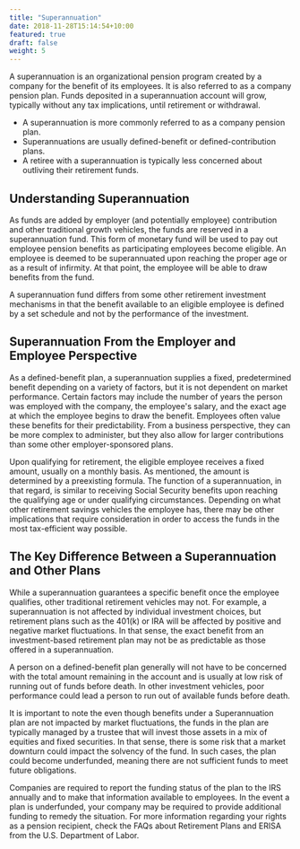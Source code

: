 ```yaml
---
title: "Superannuation"
date: 2018-11-28T15:14:54+10:00
featured: true
draft: false
weight: 5
---
```


A superannuation is an organizational pension program created by a company for the benefit of its employees. It is also referred to as a company pension plan. Funds deposited in a superannuation account will grow, typically without any tax implications, until retirement or withdrawal.

- A superannuation is more commonly referred to as a company pension plan.
- Superannuations are usually defined-benefit or defined-contribution plans.
- A retiree with a superannuation is typically less concerned about outliving their retirement funds.

## Understanding Superannuation

As funds are added by employer (and potentially employee) contribution and other traditional growth vehicles, the funds are reserved in a superannuation fund. This form of monetary fund will be used to pay out employee pension benefits as participating employees become eligible. An employee is deemed to be superannuated upon reaching the proper age or as a result of infirmity. At that point, the employee will be able to draw benefits from the fund.

A superannuation fund differs from some other retirement investment mechanisms in that the benefit available to an eligible employee is defined by a set schedule and not by the performance of the investment.

## Superannuation From the Employer and Employee Perspective

As a defined-benefit plan, a superannuation supplies a fixed, predetermined benefit depending on a variety of factors, but it is not dependent on market performance. Certain factors may include the number of years the person was employed with the company, the employee's salary, and the exact age at which the employee begins to draw the benefit. Employees often value these benefits for their predictability. From a business perspective, they can be more complex to administer, but they also allow for larger contributions than some other employer-sponsored plans.

Upon qualifying for retirement, the eligible employee receives a fixed amount, usually on a monthly basis. As mentioned, the amount is determined by a preexisting formula. The function of a superannuation, in that regard, is similar to receiving Social Security benefits upon reaching the qualifying age or under qualifying circumstances. Depending on what other retirement savings vehicles the employee has, there may be other implications that require consideration in order to access the funds in the most tax-efficient way possible.

## The Key Difference Between a Superannuation and Other Plans

While a superannuation guarantees a specific benefit once the employee qualifies, other traditional retirement vehicles may not. For example, a superannuation is not affected by individual investment choices, but retirement plans such as the 401(k) or IRA will be affected by positive and negative market fluctuations. In that sense, the exact benefit from an investment-based retirement plan may not be as predictable as those offered in a superannuation.

A person on a defined-benefit plan generally will not have to be concerned with the total amount remaining in the account and is usually at low risk of running out of funds before death. In other investment vehicles, poor performance could lead a person to run out of available funds before death.

It is important to note the even though benefits under a Superannuation plan are not impacted by market fluctuations, the funds in the plan are typically managed by a trustee that will invest those assets in a mix of equities and fixed securities. In that sense, there is some risk that a market downturn could impact the solvency of the fund. In such cases, the plan could become underfunded, meaning there are not sufficient funds to meet future obligations.

Companies are required to report the funding status of the plan to the IRS annually and to make that information available to employees. In the event a plan is underfunded, your company may be required to provide additional funding to remedy the situation. For more information regarding your rights as a pension recipient, check the FAQs about Retirement Plans and ERISA from the U.S. Department of Labor.